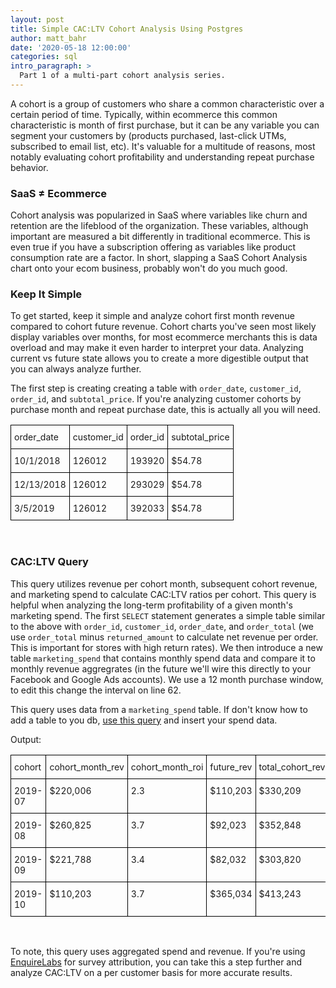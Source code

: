 ```yaml
---
layout: post
title: Simple CAC:LTV Cohort Analysis Using Postgres
author: matt_bahr
date: '2020-05-18 12:00:00'
categories: sql
intro_paragraph: >
  Part 1 of a multi-part cohort analysis series.
---
```

A cohort is a group of customers who share a common characteristic over a certain period of time. Typically, within ecommerce this common characteristic is month of first purchase, but it can be any variable you can segment your customers by (products purchased, last-click UTMs, subscribed to email list, etc). It's valuable for a multitude of reasons, most notably evaluating cohort profitability and understanding repeat purchase behavior.

### SaaS &#8800; Ecommerce
Cohort analysis was popularized in SaaS where variables like churn and retention are the lifeblood of the organization. These variables, although important are measured a bit differently in traditional ecommerce. This is even true if you have a subscription offering as variables like product consumption rate are a factor. In short, slapping a SaaS Cohort Analysis chart onto your ecom business, probably won't do you much good. 

### Keep It Simple
To get started, keep it simple and analyze cohort first month revenue compared to cohort future revenue. Cohort charts you've seen most likely display variables over months, for most ecommerce merchants this is data overload and may make it even harder to interpret your data. Analyzing current vs future state allows you to create a more digestible output that you can always analyze further.

The first step is creating creating a table with `order_date`, `customer_id`, `order_id`, and `subtotal_price`. If you're analyzing customer cohorts by purchase month and repeat purchase date, this is actually all you will need. 

<style type="text/css">
.tg  {border-collapse:collapse;border-spacing:0;}
.tg td{border-color:black;border-style:solid;border-width:1px;font-size:14px;
  overflow:hidden;padding:10px 5px;word-break:normal;}
.tg th{border-color:black;border-style:solid;border-width:1px;font-size:14px;
  font-weight:normal;overflow:hidden;padding:10px 5px;word-break:normal;}
.tg .tg-0lax{text-align:left;vertical-align:top}
</style>
<table class="tg">
  <tr>
    <th class="tg-0lax">order_date</th>
    <th class="tg-0lax">customer_id</th>
    <th class="tg-0lax">order_id</th>
    <th class="tg-0lax">subtotal_price</th>
  </tr>
  <tr>
    <td class="tg-0lax">10/1/2018</td>
    <td class="tg-0lax">126012</td>
    <td class="tg-0lax">193920</td>
    <td class="tg-0lax">$54.78</td>
  </tr>
  <tr>
    <td class="tg-0lax">12/13/2018</td>
    <td class="tg-0lax">126012</td>
    <td class="tg-0lax">293029</td>
    <td class="tg-0lax">$54.78</td>
  </tr>
  <tr>
    <td class="tg-0lax">3/5/2019</td>
    <td class="tg-0lax">126012</td>
    <td class="tg-0lax">392033</td>
    <td class="tg-0lax">$54.78</td>
  </tr>
</table><br>

### CAC:LTV Query

This query utilizes revenue per cohort month, subsequent cohort revenue, and marketing spend to calculate CAC:LTV ratios per cohort. This query is helpful when analyzing the long-term profitability of a given month's marketing spend. The first `SELECT` statement generates a simple table similar to the above with `order_id`, `customer_id`, `order_date`, and `order_total` (we use `order_total` minus `returned_amount` to calculate net revenue per order. This is important for stores with high return rates). We then introduce a new table `marketing_spend` that contains monthly spend data and compare it to monthly revenue aggregrates (in the future we'll wire this directly to your Facebook and Google Ads accounts). We use a 12 month purchase window, to edit this change the interval on line 62.

<script src="https://gist.github.com/mattrbahr/3fc73ca5de224062eb7a0012f7f1ebe0.js"></script>

This query uses data from a `marketing_spend` table. If don't know how to add a table to you db, [use this query](https://gist.github.com/mattrbahr/8f4a2bdd5dcdbe93343b15c6a01647d7) and insert your spend data. 

Output:
<style type="text/css">
.tg  {border-collapse:collapse;border-spacing:0;}
.tg td{border-color:black;border-style:solid;border-width:1px;font-size:14px;
  overflow:hidden;padding:10px 5px;word-break:normal;}
.tg th{border-color:black;border-style:solid;border-width:1px;font-size:14px;
  font-weight:normal;overflow:hidden;padding:10px 5px;word-break:normal;}
.tg .tg-0lax{text-align:left;vertical-align:top}
</style>
<table class="tg">
  <tr>
    <th class="tg-0lax">cohort</th>
    <th class="tg-0lax">cohort_month_rev</th>
    <th class="tg-0lax">cohort_month_roi</th>
    <th class="tg-0lax">future_rev</th>
    <th class="tg-0lax">total_cohort_rev</th>
    <th class="tg-0lax">12_month_roi</th>
  </tr>
  <tr>
    <td class="tg-0lax">2019-07</td>
    <td class="tg-0lax">$220,006</td>
    <td class="tg-0lax">2.3</td>
    <td class="tg-0lax">$110,203</td>
    <td class="tg-0lax">$330,209</td>
    <td class="tg-0lax">6.1</td>
  </tr>
  <tr>
    <td class="tg-0lax">2019-08</td>
    <td class="tg-0lax">$260,825</td>
    <td class="tg-0lax">3.7</td>
    <td class="tg-0lax">$92,023</td>
    <td class="tg-0lax">$352,848</td>
    <td class="tg-0lax">5.2</td>
  </tr>
  <tr>
    <td class="tg-0lax">2019-09</td>
    <td class="tg-0lax">$221,788</td>
    <td class="tg-0lax">3.4</td>
    <td class="tg-0lax">$82,032</td>
    <td class="tg-0lax">$303,820</td>
    <td class="tg-0lax">4.9</td>
  </tr>
  <tr>
    <td class="tg-0lax">2019-10</td>
    <td class="tg-0lax">$110,203</td>
    <td class="tg-0lax">3.7</td>
    <td class="tg-0lax">$365,034</td>
    <td class="tg-0lax">$413,243</td>
    <td class="tg-0lax">4.2</td>
  </tr>
</table>
<br>

To note, this query uses aggregated spend and revenue. If you're using [EnquireLabs](https://enquirelabs.com) for survey attribution, you can take this a step further and analyze CAC:LTV on a per customer basis for more accurate results. 

